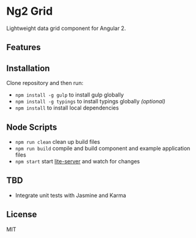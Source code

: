 # Ng2 Grid

Lightweight data grid component for Angular 2.

## Features

## Installation

Clone repository and then run:

* `npm install -g gulp` to install gulp globally
* `npm install -g typings` to install typings globally *(optional)*
* `npm install` to install local dependencies

## Node Scripts

* `npm run clean` clean up build files
* `npm run build` compile and build component and example application files
* `npm start` start [lite-server](https://github.com/johnpapa/lite-server) and
watch for changes

## TBD

* Integrate unit tests with Jasmine and Karma

## License

MIT

